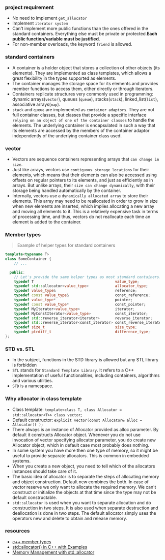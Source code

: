 
### project requirement

- No need to implement `get_allocator`
- Implement `iterator system`
- Can't implement more public functions than the ones offered in the standard containers. Everything else must be private or protected.**Each public function/variable must be justified**.
- For non-member overloads, the keyword `friend` is allowed.

### standard containers

- A container is a holder object that stores a collection of other objects (its elements). They are implemented as class templates, which allows a great flexibility in the types supported as elements.
- The container manages the storage space for its elements and provides member functions to access them, either directly or through iterators.
- Containers replicate structures very commonly used in programming: dynamic arrays(`vector`), queues (`queue`), stacks(`stack`), linked_list(`list`), associative arrays(`map`).
- `stack` and `queue` are implemented as `container adaptors`. They are not full container classes, but classes that provide a specific interface `relying on an object of one of the container classes` to handle the elements. The underlying container is encapsulated in such a way that its elements are accessed by the members of the container adaptor independently of the underlying container class used.

### vector

- Vectors are sequence containers representing arrays that `can change in size`.
- Just like arrays, vectors use `contiguous storage locations` for their elements, which means that their elements can also be accessed using offsets on regular pointers to its elements, and just as efficiently as in arrays. But unlike arrays, their `size can change dynamically`, with their storage being handled automatically by the container.
- Internally, vectors use a `dynamically allocated array` to store their elements. This array may need to be reallocated in order to grow in size when new elements are inserted, which implies allocating a new array and moving all elements to it. This is a relatively expensive task in terms of processing time, and thus, vectors do not reallocate each time an element is added to the container.

### Member types

> Example of helper types for standard containers

```c++
template<typename T>
class SomeContainer {
    // ...

  public:
    // Let's provide the same helper types as most standard containers.
    typedef T                                     value_type;
    typedef std::allocator<value_type>            allocator_type;
    typedef value_type&                           reference;
    typedef const value_type&                     const_reference;
    typedef value_type*                           pointer;
    typedef const value_type*                     const_pointer;
    typedef MyIterator<value_type>                iterator;
    typedef MyConstIterator<value_type>           const_iterator;
    typedef std::reverse_iterator<iterator>       reverse_iterator;
    typedef std::reverse_iterator<const_iterator> const_reverse_iterator;
    typedef size_t                                size_type;
    typedef ptrdiff_t                             difference_type;
};
```

### STD vs. STL
- In the subject, functions in the STD library is allowed but any STL library is forbidden
- `STL` stands for `Standard Template Library`. It refers to a C++ implementation of useful functionalities, including containers, algorithms and various utilities. 
- `STD` is a namespace.

### Why allocator in class template

- Class template: `template<class T, class Allocator = std::allocator<T>> class vector`;
- Default constructor: `explicit vector(const Allocator& alloc = Allocator() );`
- There always is an instance of Allocator provided as alloc parameter. By default it constructs Allocator object. Whenever you do not use invocation of vector specifying allocator parameter, you do create new Allocator object, which in default case most probably does nothing. 
- In some system you have more then one type of memory, so it might be useful to provide separate allocators. This is common in embedded systems. 
- When you create a new object, you need to tell which of the allocators instances should take care of it.
- The basic idea of allocator is to separate the steps of allocating memory and object construction. Default new combines the both. In case of vector reserve we only want to allocate the required memory. We can't construct or initialize the objects at that time since the type may not be default constructable.
- `std::allocator` is used when you want to separate allocation and do construction in two steps. It is also used when separate destruction and deallocation is done in two steps. The default allocator simply uses the operators new and delete to obtain and release memory.

### resources

- [c++ member types](https://stackoverflow.com/questions/39844582/c-member-types)
- [std::allocator() in C++ with Examples](https://www.geeksforgeeks.org/stdallocator-in-cpp-with-examples/)
- [Memory Management with std::allocator](https://www.modernescpp.com/index.php/memory-management-with-std-allocator)